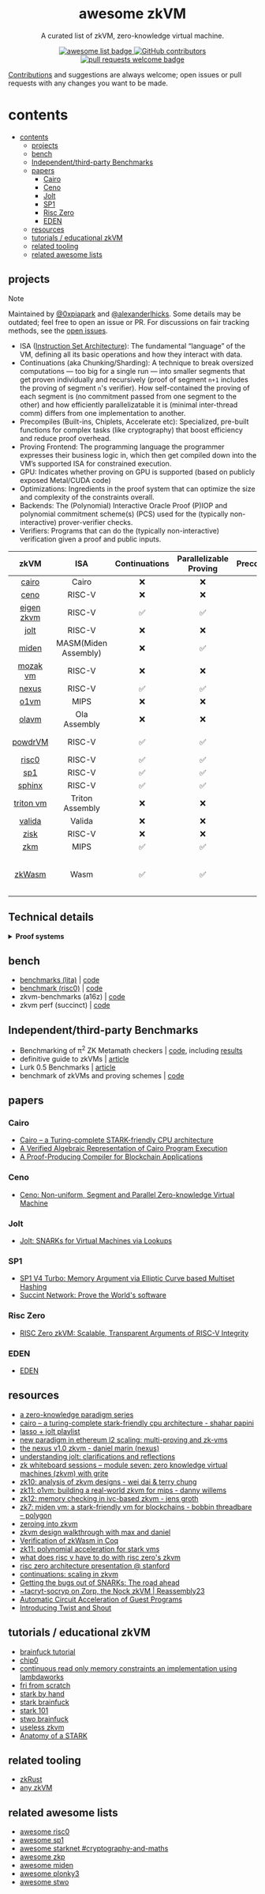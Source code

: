 <div align="center">
  <h1 align="center">awesome zkVM</h1>

A curated list of zkVM, zero-knowledge virtual machine.

  <p align="center">
    <a href="https://github.com/sindresorhus/awesome">
      <img alt="awesome list badge" src="https://cdn.rawgit.com/sindresorhus/awesome/d7305f38d29fed78fa85652e3a63e154dd8e8829/media/badge.svg">
    </a>
    <a href="https://github.com/rkdud007/awesome-zkvm/graphs/contributors">
      <img alt="GitHub contributors" src="https://img.shields.io/github/contributors/rkdud007/awesome-zkvm">
    </a>
    <a href="http://makeapullrequest.com">
      <img alt="pull requests welcome badge" src="https://img.shields.io/badge/PRs-welcome-brightgreen.svg?style=flat">
    </a>
  </p>

</div>

[Contributions](./CONTRIBUTING.md) and suggestions are always welcome; open issues or pull requests with any changes you want to be made.

# contents

- [contents](#contents)
  - [projects](#projects)
  - [bench](#bench)
  - [Independent/third-party Benchmarks](#independentthird-party-benchmarks)
  - [papers](#papers)
    - [Cairo](#cairo)
    - [Ceno](#ceno)
    - [Jolt](#jolt)
    - [SP1](#sp1)
    - [Risc Zero](#risc-zero)
    - [EDEN](#eden)
  - [resources](#resources)
  - [tutorials / educational zkVM](#tutorials--educational-zkvm)
  - [related tooling](#related-tooling)
  - [related awesome lists](#related-awesome-lists)

## projects

> [!NOTE]  
> Maintained by [@0xpiapark](https://x.com/0xpiapark) and [@alexanderlhicks](https://x.com/alexanderlhicks). Some details may be outdated; feel free to open an issue or PR. For discussions on fair tracking methods, see the [open issues](https://github.com/rkdud007/awesome-zkvm/issues).

- ISA ([Instruction Set Architecture](https://en.wikipedia.org/wiki/Instruction_set_architecture)): The fundamental “language” of the VM, defining all its basic operations and how they interact with data.
- Continuations (aka Chunking/Sharding): A technique to break oversized computations — too big for a single run — into smaller segments that get proven individually and recursively (proof of segment `n+1` includes the proving of segment `n`'s verifier). How self-contained the proving of each segment is (no commitment passed from one segment to the other) and how efficiently parallelizatable it is (minimal inter-thread comm) differs from one implementation to another.
- Precompiles (Built-ins, Chiplets, Accelerate etc): Specialized, pre-built functions for complex tasks (like cryptography) that boost efficiency and reduce proof overhead.
- Proving Frontend: The programming language the programmer expresses their business logic in, which then get compiled down into the VM’s supported ISA for constrained execution.
- GPU: Indicates whether proving on GPU is supported (based on publicly exposed Metal/CUDA code)
- Optimizations: Ingredients in the proof system that can optimize the size and complexity of the constraints overall. 
- Backends: The (Polynomial) Interactive Oracle Proof (P)IOP and polynomial commitment scheme(s) (PCS) used for the (typically non-interactive) prover-verifier checks. 
- Verifiers: Programs that can do the (typically non-interactive) verification given a proof and public inputs. 

|                               zkVM                                |         ISA          |   Continuations    |  Parallelizable Proving  |     Precompiles    |        GPU         |          Frontend                   |
| :---------------------------------------------------------------: | :------------------: | :----------------: | :----------------------: | :----------------: | :----------------: | :---------------------------------: |
|         [cairo](https://github.com/lambdaclass/cairo-vm)          |        Cairo         |        :x:         |                :x:       | :white_check_mark: |                    |                Cairo                |
|            [ceno](https://github.com/scroll-tech/ceno)            |        RISC-V        |        :x:         |                :x:       |         :x:        |                    |                Rust                 |
|      [eigen zkvm](https://github.com/0xEigenLabs/eigen-zkvm)      |        RISC-V        | :white_check_mark: |       :white_check_mark: | :white_check_mark: | :white_check_mark: |                Circom, PIL          |
|               [jolt](https://github.com/a16z/jolt)                |        RISC-V        |        :x:         |                :x:       |         :x:        |                    |                Rust                 |
|        [miden](https://github.com/0xPolygonMiden/miden-vm)        | MASM(Miden Assembly) |        :x:         |                :white_check_mark:       | :white_check_mark: | :white_check_mark: |             Rust, Wasm              |
|          [mozak vm](https://github.com/0xmozak/mozak-vm)          |        RISC-V        |        :x:         |                :x:       |         :x:        |                    |                Rust                 |
|         [nexus](https://github.com/nexus-xyz/nexus-zkvm)          |        RISC-V        | :white_check_mark: |       :white_check_mark: | :white_check_mark: |                    |                Rust                 |
| [o1vm](https://github.com/o1-labs/proof-systems/tree/master/o1vm) |         MIPS         |        :x:         |                :x:       |         :x:        |                    |                 Go                  |
|              [olavm](https://github.com/Sin7Y/olavm)              |     Ola Assembly     |        :x:         |                :x:       | :white_check_mark: |                    |            Ola Assembly             |
|          [powdrVM](https://github.com/powdr-labs/powdr)           |        RISC-V        | :white_check_mark: |       :white_check_mark: | :white_check_mark: |                    |                ASM assembly         |
|              [risc0](https://github.com/risc0/risc0)              |        RISC-V        | :white_check_mark: |       :white_check_mark: | :white_check_mark: | :white_check_mark: |                Rust                 |
|            [sp1](https://github.com/succinctlabs/sp1)             |        RISC-V        | :white_check_mark: |       :white_check_mark: | :white_check_mark: | :white_check_mark: |                Rust                 |
|       [sphinx](https://github.com/argumentcomputer/sphinx)        |        RISC-V        | :white_check_mark: |       :white_check_mark: | :white_check_mark: |                    |                Rust, Lurk           |
|        [triton vm](https://github.com/TritonVM/triton-vm)         |   Triton Assembly    |        :x:         |                :x:       |         :x:        |                    |           Triton Assembly           |
|          [valida](https://github.com/lita-xyz/valida-releases)    |        Valida        |        :x:         |                :x:       |         :x:        |                    |               Rust, C               |
|          [zisk](https://github.com/0xPolygonHermez/zisk)          |        RISC-V        |        :x:         |                :x:       |         :x:        |                    |                 PIL                 |
|               [zkm](https://github.com/zkMIPS/zkm)                |         MIPS         | :white_check_mark: |       :white_check_mark: | :white_check_mark: |                    |              Rust, Go               |
|         [zkWasm](https://github.com/DelphinusLab/zkWasm)          |         Wasm         | :white_check_mark: |       :white_check_mark: | :white_check_mark: |                    | C, C++, rust, etc (wasm compilable) |

## Technical details

<details>
<summary><b>Proof systems</b></summary>

|                               zkVM                                |            Arithmetization          |                                   Optimizations                              |                          Backends                                         |    Verifiers        |
|:-----------------------------------------------------------------:|:-----------------------------------:|:----------------------------------------------------------------------------:|:-------------------------------------------------------------------------:|:-------------------:|
|         [cairo](https://github.com/lambdaclass/cairo-vm)          |                AIR                  |                                                                              |                          FRI                                              |                     |
|            [ceno](https://github.com/scroll-tech/ceno)            |                GKR                  |  Lookup, Sumcheck                                                            |                          Brakedown                                        |      Rust           |
|      [eigen zkvm](https://github.com/0xEigenLabs/eigen-zkvm)      |                eAIR                 |                                                                              |                          FRI, Groth16                                     |    Solidity         |
|                [jolt](https://github.com/a16z/jolt)               |                R1CS                 |  Lookup, Sumcheck, Offline Mem Check                                         |                          Spartan                                          |      WASM           |
|        [miden](https://github.com/0xPolygonMiden/miden-vm)        |                AIR  (winterfell)    |  Lookup,                                                                     |                          Winterfell                                       |      Rust           |
|          [mozak vm](https://github.com/0xmozak/mozak-vm)          |                AIR  (Starky)        |  Lookup,                                                                     |                          FRI                                              |      Rust           |
|         [nexus](https://github.com/nexus-xyz/nexus-zkvm)          | Folded Accumulated Relaxed R1CS     |  Accumulated Folding                                                         |                   Spartan + {Zeromorph, PSE-Halo2 (KZG)}                  |      Rust           |
| [o1vm](https://github.com/o1-labs/proof-systems/tree/master/o1vm) |              Plonkish               |  Lookup                                                                      |                          IPA                                              |      Rust           |
|              [olavm](https://github.com/Sin7Y/olavm)              |            AIR  (plonky2)           |  Lookup                                                                      |                          FRI                                              |      Rust           |
|           [powdrVM](https://github.com/powdr-labs/powdr)          |         AIR -ish (PIL, plonky3)     |                      -                                                       | PSE-Halo2 (KZG), Plonky3, FRI([eSTARK](https://eprint.iacr.org/2023/474)) | Solidity (auto-gen) |
| [risc0](https://github.com/risc0/risc0)                           |              PLONK                  |  Plookup                                                                     | [DEEP-FRI & ALI](https://eprint.iacr.org/2021/582.pdf) | Rust, Solidity   |     Rust, Solidity  |
|            [sp1](https://github.com/succinctlabs/sp1)             |               AIR  (plonky3)        |  Lookup                                                                      |                         FRI                                               | Rust, Solidity      |
|       [sphinx](https://github.com/argumentcomputer/sphinx)        |     AIR  (core), PLONK  (wrap)      |  Lookup,                                                                     |                         FRI                                               |       Rust          |
|         [triton vm](https://github.com/TritonVM/triton-vm)        |                AIR                  |  Lookup,  [Contiguity](https://triton-vm.org/spec/memory-consistency.html)   |                         FRI                                               |       Rust          |
|          [valida](https://github.com/lita-xyz/valida-releases)    |                AIR  (plonky3)       |                                                                              |                         FRI                                               |        ?            |
|          [zisk](https://github.com/0xPolygonHermez/zisk)          |               ?                     |                      ?                                                       |                         ?                                                 |        ?            |
|               [zkm](https://github.com/zkMIPS/zkm)                |           AIR  (plonky2)            |  Lookup,                                                                     |                         FRI                                               |       Rust          |
|         [zkWasm](https://github.com/DelphinusLab/zkWasm)          |               PLONK                 |                      -                                                       |                         IPA?                                              |       Rust          |

</details>

## bench

- [benchmarks (lita)](https://lita.gitbook.io/lita-documentation/architecture/benchmarks) | [code](https://github.com/lita-xyz/benchmarks)
- [benchmark (risc0)](https://reports.risczero.com/benchmarks/Linux-cpu) | [code](https://github.com/risc0/risc0/tree/main/benchmarks)
- zkvm-benchmarks (a16z) | [code](https://github.com/a16z/zkvm-benchmarks)
- zkvm perf (succinct) | [code](https://github.com/succinctlabs/zkvm-perf)

## Independent/third-party Benchmarks
- Benchmarking of π<sup>2</sup> ZK Metamath checkers | [code](https://github.com/Pi-Squared-Inc/zk-benchmark), including [results](https://github.com/Pi-Squared-Inc/zk-benchmark?tab=readme-ov-file#our-results)
- definitive guide to zkVMs | [article](http://mirror.xyz/stackrlabs.eth/jEBSBZtKEiMiTrRIGMCxN7n6r7al-vi25lmrnD610W4)
- Lurk 0.5 Benchmarks | [article](https://argument.xyz/blog/perf-2024/)
- benchmark of zkVMs and proving schemes | [code](https://github.com/babybear-labs/benchmark)

## papers

### Cairo

- [Cairo – a Turing-complete STARK-friendly CPU architecture](https://eprint.iacr.org/2021/1063.pdf)
- [A Verified Algebraic Representation of Cairo Program Execution](https://dl.acm.org/doi/pdf/10.1145/3497775.3503675)
- [A Proof-Producing Compiler for Blockchain Applications](https://drops.dagstuhl.de/storage/00lipics/lipics-vol268-itp2023/LIPIcs.ITP.2023.7/LIPIcs.ITP.2023.7.pdf)

### Ceno

- [Ceno: Non-uniform, Segment and Parallel Zero-knowledge Virtual Machine](https://eprint.iacr.org/2024/387.pdf)

### Jolt

- [Jolt: SNARKs for Virtual Machines via Lookups](https://eprint.iacr.org/2023/1217.pdf)

### SP1

- [SP1 V4 Turbo: Memory Argument via Elliptic Curve based Multiset Hashing](https://github.com/succinctlabs/sp1/blob/5c8a50e08b48d22b88471f39f9cc45947ca3bf5c/book/static/SP1_Turbo_Memory_Argument.pdf)
- [Succint Network: Prove the World's software](https://www.provewith.us/)

### Risc Zero

- [RISC Zero zkVM: Scalable, Transparent Arguments of RISC-V Integrity](https://dev.risczero.com/proof-system-in-detail.pdf)

### EDEN

- [EDEN](https://eprint.iacr.org/2023/1021.pdf)

## resources

- [a zero-knowledge paradigm series](https://www.lita.foundation/blog/zero-knowledge-paradigm-zkvm)
- [cairo – a turing-complete stark-friendly cpu architecture - shahar papini](https://www.youtube.com/watch?v=vVgHL5vpJxY&t=33s)
- [lasso + jolt playlist](https://youtube.com/playlist?list=PLjQ9HCQMu_8xjOEM_vh5p26ODtr-mmGxO&si=Uega8IMg_J8kNaa8)
- [new paradigm in ethereum l2 scaling: multi-proving and zk-vms](https://www.mikkoikola.com/blog/2023/12/11/new-paradigm-in-ethereum-l2-scaling-multi-proving-and-zk-vms)
- [the nexus v1.0 zkvm - daniel marin (nexus)](https://www.youtube.com/watch?v=UtzFOwQp8n4)
- [understanding jolt: clarifications and reflections](https://a16zcrypto.com/posts/article/understanding-jolt-clarifications-and-reflections/)
- [zk whiteboard sessions – module seven: zero knowledge virtual machines (zkvm) with grjte](https://www.youtube.com/watch?v=GRFPGJW0hic)
- [zk10: analysis of zkvm designs - wei dai & terry chung](https://www.youtube.com/watch?v=tWJZX-WmbeY&t=325s)
- [zk11: o1vm: building a real-world zkvm for mips - danny willems](https://www.youtube.com/watch?v=HDH2KXRAxAc)
- [zk12: memory checking in ivc-based zkvm - jens groth](https://www.youtube.com/watch?v=kzSYNFh4uQ0&list=PLothk45x3HC9Oz4f3e9-OoYUEytfHWCl5)
- [zk7: miden vm: a stark-friendly vm for blockchains - bobbin threadbare – polygon](https://www.youtube.com/watch?v=81UAaiIgIYA&t=803s)
- [zeroing into zkvm](https://taiko.mirror.xyz/e_5GeGGFJIrOxqvXOfzY6HmWcRjCjRyG0NQF1zbNpNQ)
- [zkvm design walkthrough with max and daniel](https://www.youtube.com/watch?v=aobrJ-zTcAU)
- [Verification of zkWasm in Coq](https://github.com/CertiKProject/zkwasm-fv)
- [zk11: polynomial acceleration for stark vms](https://www.youtube.com/watch?v=R07ina4k7hg)
- [what does risc v have to do with risc zero's zkvm](https://www.youtube.com/watch?v=11DIflEwx50)
- [risc zero architecture presentation @ stanford](https://www.youtube.com/watch?v=RtGk6967PC4)
- [continuations: scaling in zkvm](https://www.youtube.com/watch?v=h1qWnf-M5lo)
- [Getting the bugs out of SNARKs: The road ahead](https://a16zcrypto.com/posts/article/getting-bugs-out-of-snarks/)
- [~tacryt-socryp on Zorp, the Nock zkVM | Reassembly23](https://www.youtube.com/watch?v=zD45V6GAD00)
- [Automatic Circuit Acceleration of Guest Programs](https://www.powdr.org/blog/auto-acc-circuits)
- [Introducing Twist and Shout](https://a16zcrypto.com/posts/article/introducing-twist-and-shout/)

## tutorials / educational zkVM

- [brainfuck tutorial](https://neptune.cash/learn/brainfuck-tutorial/)
- [chip0](https://github.com/shuklaayush/chip0)
- [continuous read only memory constraints an implementation using lambdaworks](https://blog.lambdaclass.com/continuous-read-only-memory-constraints-an-implementation-using-lambdaworks/)
- [fri from scratch](https://blog.lambdaclass.com/how-to-code-fri-from-scratch/)
- [stark by hand](https://dev.risczero.com/proof-system/stark-by-hand)
- [stark brainfuck](https://aszepieniec.github.io/stark-brainfuck/)
- [stark 101](https://starkware.co/stark-101/)
- [stwo brainfuck](https://github.com/kkrt-labs/stwo-brainfuck)
- [useless zkvm](https://github.com/armanthepythonguy/Useless-ZKVM)
- [Anatomy of a STARK](https://aszepieniec.github.io/stark-anatomy/)
  
## related tooling

- [zkRust](https://github.com/yetanotherco/zkRust)
- [any zkVM](https://github.com/MatteoMer/any-zkvm)

## related awesome lists

- [awesome risc0](https://github.com/inversebrah/awesome-risc0)
- [awesome sp1](https://github.com/gakonst/awesome-sp1)
- [awesome starknet #cryptography-and-maths](https://github.com/keep-starknet-strange/awesome-starknet?tab=readme-ov-file#cryptography-and-maths)
- [awesome zkp](https://github.com/matter-labs/awesome-zero-knowledge-proofs)
- [awesome miden](https://github.com/phklive/awesome-miden)
- [awesome plonky3](https://github.com/Plonky3/awesome-plonky3)
- [awesome stwo](https://github.com/keep-starknet-strange/awesome-stwo)
